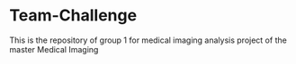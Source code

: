 # Team-Challenge
This is the repository of group 1 for medical imaging analysis project of the master Medical Imaging 

